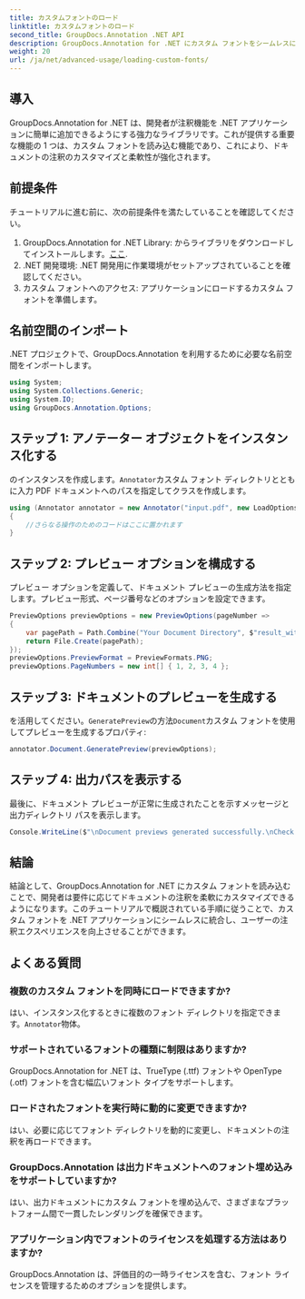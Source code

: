 ```yaml
---
title: カスタムフォントのロード
linktitle: カスタムフォントのロード
second_title: GroupDocs.Annotation .NET API
description: GroupDocs.Annotation for .NET にカスタム フォントをシームレスにロードしてドキュメントの注釈を強化する方法を学びます。簡単に統合するには、ステップバイステップに従ってください。
weight: 20
url: /ja/net/advanced-usage/loading-custom-fonts/
---
```

## 導入
GroupDocs.Annotation for .NET は、開発者が注釈機能を .NET アプリケーションに簡単に追加できるようにする強力なライブラリです。これが提供する重要な機能の 1 つは、カスタム フォントを読み込む機能であり、これにより、ドキュメントの注釈のカスタマイズと柔軟性が強化されます。
## 前提条件
チュートリアルに進む前に、次の前提条件を満たしていることを確認してください。
1.  GroupDocs.Annotation for .NET Library: からライブラリをダウンロードしてインストールします。[ここ](https://releases.groupdocs.com/annotation/net/).
2. .NET 開発環境: .NET 開発用に作業環境がセットアップされていることを確認してください。
3. カスタム フォントへのアクセス: アプリケーションにロードするカスタム フォントを準備します。

## 名前空間のインポート
.NET プロジェクトで、GroupDocs.Annotation を利用するために必要な名前空間をインポートします。
```csharp
using System;
using System.Collections.Generic;
using System.IO;
using GroupDocs.Annotation.Options;
```
## ステップ 1: アノテーター オブジェクトをインスタンス化する
のインスタンスを作成します。`Annotator`カスタム フォント ディレクトリとともに入力 PDF ドキュメントへのパスを指定してクラスを作成します。
```csharp
using (Annotator annotator = new Annotator("input.pdf", new LoadOptions { FontDirectories = new List<string> { Constants.GetFontDirectory() } }))
{
    //さらなる操作のためのコードはここに置かれます
}
```
## ステップ 2: プレビュー オプションを構成する
プレビュー オプションを定義して、ドキュメント プレビューの生成方法を指定します。プレビュー形式、ページ番号などのオプションを設定できます。
```csharp
PreviewOptions previewOptions = new PreviewOptions(pageNumber =>
{
    var pagePath = Path.Combine("Your Document Directory", $"result_with_font_{pageNumber}.png");
    return File.Create(pagePath);
});
previewOptions.PreviewFormat = PreviewFormats.PNG;
previewOptions.PageNumbers = new int[] { 1, 2, 3, 4 };
```
## ステップ 3: ドキュメントのプレビューを生成する
を活用してください。`GeneratePreview`の方法`Document`カスタム フォントを使用してプレビューを生成するプロパティ:
```csharp
annotator.Document.GeneratePreview(previewOptions);
```
## ステップ 4: 出力パスを表示する
最後に、ドキュメント プレビューが正常に生成されたことを示すメッセージと出力ディレクトリ パスを表示します。
```csharp
Console.WriteLine($"\nDocument previews generated successfully.\nCheck output in {"Your Document Directory"}.");
```

## 結論
結論として、GroupDocs.Annotation for .NET にカスタム フォントを読み込むことで、開発者は要件に応じてドキュメントの注釈を柔軟にカスタマイズできるようになります。このチュートリアルで概説されている手順に従うことで、カスタム フォントを .NET アプリケーションにシームレスに統合し、ユーザーの注釈エクスペリエンスを向上させることができます。
## よくある質問
### 複数のカスタム フォントを同時にロードできますか?
はい、インスタンス化するときに複数のフォント ディレクトリを指定できます。`Annotator`物体。
### サポートされているフォントの種類に制限はありますか?
GroupDocs.Annotation for .NET は、TrueType (.ttf) フォントや OpenType (.otf) フォントを含む幅広いフォント タイプをサポートします。
### ロードされたフォントを実行時に動的に変更できますか?
はい、必要に応じてフォント ディレクトリを動的に変更し、ドキュメントの注釈を再ロードできます。
### GroupDocs.Annotation は出力ドキュメントへのフォント埋め込みをサポートしていますか?
はい、出力ドキュメントにカスタム フォントを埋め込んで、さまざまなプラットフォーム間で一貫したレンダリングを確保できます。
### アプリケーション内でフォントのライセンスを処理する方法はありますか?
GroupDocs.Annotation は、評価目的の一時ライセンスを含む、フォント ライセンスを管理するためのオプションを提供します。